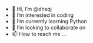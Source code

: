 - 👋 Hi, I’m @dhsqj
- 👀 I’m interested in coding
- 🌱 I’m currently learning Python
- 💞️ I’m looking to collaborate on 
- 📫 How to reach me ...

<!---
dhsqj/dhsqj is a ✨ special ✨ repository because its `README.md` (this file) appears on your GitHub profile.
You can click the Preview link to take a look at your changes.
--->
